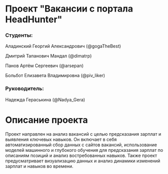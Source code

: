 # Проект "Вакансии с портала HeadHunter"

### Студенты:
Аладинский Георгий Александрович (@gogaTheBest)

Дмитрий Тапанович Мандал (@dimatrp)

Панов Артём Сергеевич (@arsepan)

Больбот Елизавета Владимировна (@piv_liker)

### Руководитель: 
Надежда Гераськина (@Nadya_Gera)

# Описание проекта

Проект направлен на анализ вакансий с целью предсказания зарплат и выявления ключевых навыков. Он включает в себя автоматизированный сбор данных с сайтов вакансий, использование моделей машинного и глубокого обучения для предсказания зарплат по описаниям позиций и анализ востребованных навыков. Также проект предусматривает визуализацию данных и анализ динамики изменений зарплат и навыков во времени.
